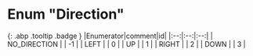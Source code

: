 # Enum "Direction"
[ ](#){: .abp .tooltip .badge }
|Enumerator|comment|id|
|:--:|:--:|:--:|
| NO_DIRECTION |  | -1 |
| LEFT |  | 0 |
| UP |  | 1 |
| RIGHT |  | 2 |
| DOWN |  | 3 |